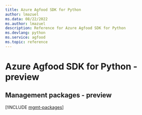```yaml
---
title: Azure Agfood SDK for Python
author: lmazuel
ms.data: 08/22/2022
ms.author: lmazuel
description: Reference for Azure Agfood SDK for Python
ms.devlang: python
ms.service: agfood
ms.topic: reference
---
```

# Azure Agfood SDK for Python - preview

## Management packages - preview
[!INCLUDE [mgmt-packages](agfood-mgmt-index.md)]